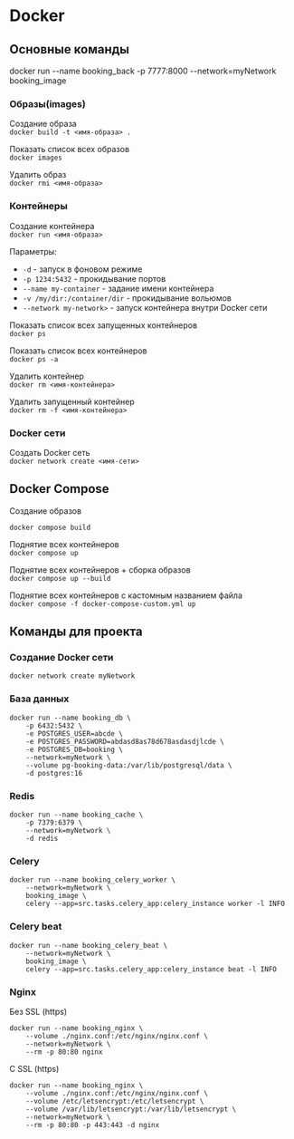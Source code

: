 # Docker
## Основные команды

docker run --name booking_back -p 7777:8000 --network=myNetwork booking_image

### Образы(images)
Создание образа    
`docker build -t <имя-образа> .`

Показать список всех образов        
`docker images`

Удалить образ       
`docker rmi <имя-образа>`

### Контейнеры
Создание контейнера     
`docker run <имя-образа>`

Параметры:

- `-d` - запуск в фоновом режиме
- `-p 1234:5432` - прокидывание портов
- `--name my-container` - задание имени контейнера
- `-v /my/dir:/container/dir` - прокидывание вольюмов
- `--network my-network>` - запуск контейнера внутри Docker сети

Показать список всех запущенных контейнеров        
`docker ps`

Показать список всех контейнеров        
`docker ps -a`

Удалить контейнер       
`docker rm <имя-контейнера>`

Удалить запущенный контейнер        
`docker rm -f <имя-контейнера>`

### Docker сети
Создать Docker сеть     
`docker network create <имя-сети>`

## Docker Compose
Создание образов
```
docker compose build
```

Поднятие всех контейнеров       
`docker compose up`

Поднятие всех контейнеров + сборка образов      
`docker compose up --build`

Поднятие всех контейнеров с кастомным названием файла       
`docker compose -f docker-compose-custom.yml up`


## Команды для проекта
### Создание Docker сети
`docker network create myNetwork`

### База данных
```
docker run --name booking_db \
    -p 6432:5432 \                                          
    -e POSTGRES_USER=abcde \    
    -e POSTGRES_PASSWORD=abdasd8as78d678asdasdjlcde \
    -e POSTGRES_DB=booking \
    --network=myNetwork \
    --volume pg-booking-data:/var/lib/postgresql/data \
    -d postgres:16
```

### Redis
```
docker run --name booking_cache \
    -p 7379:6379 \
    --network=myNetwork \
    -d redis
```

### Celery
```
docker run --name booking_celery_worker \
    --network=myNetwork \
    booking_image \
    celery --app=src.tasks.celery_app:celery_instance worker -l INFO
```

### Celery beat
```
docker run --name booking_celery_beat \
    --network=myNetwork \
    booking_image \
    celery --app=src.tasks.celery_app:celery_instance beat -l INFO
```

### Nginx
Без SSL (https)        
```
docker run --name booking_nginx \
    --volume ./nginx.conf:/etc/nginx/nginx.conf \
    --network=myNetwork \
    --rm -p 80:80 nginx
```

С SSL (https)        
```
docker run --name booking_nginx \
    --volume ./nginx.conf:/etc/nginx/nginx.conf \
    --volume /etc/letsencrypt:/etc/letsencrypt \
    --volume /var/lib/letsencrypt:/var/lib/letsencrypt \
    --network=myNetwork \
    --rm -p 80:80 -p 443:443 -d nginx
```
